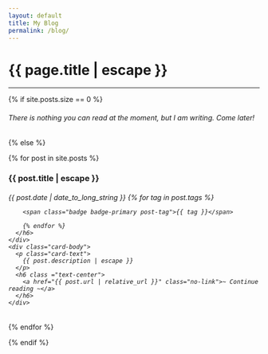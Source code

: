 ```yaml
---
layout: default
title: My Blog
permalink: /blog/
---
```


<h1 class="text-center title">{{ page.title | escape }}</h1>
<hr>

{% if site.posts.size == 0 %}

  <h6>There is nothing you can read at the moment, but I am writing. Come later!</h6>

{% else %}

{% for post in site.posts %}

  <div class="card border-secondary post-card">
    <div class="card-header bg-secondary border-secondary">
      <h3 class="card-title text-white">{{ post.title | escape }}</h3>
      <h6 class="card-subtitle mb-2">
        <span class="blog-date">{{ post.date | date_to_long_string }}</span>
        {% for tag in post.tags %}

        <span class="badge badge-primary post-tag">{{ tag }}</span>

        {% endfor %}
      </h6>
    </div>
    <div class="card-body">
      <p class="card-text">
        {{ post.description | escape }}
      </p>
      <h6 class ="text-center">
        <a href="{{ post.url | relative_url }}" class="no-link">~ Continue reading ~</a>
      </h6>
    </div>
  </div>

{% endfor %}

{% endif %}
